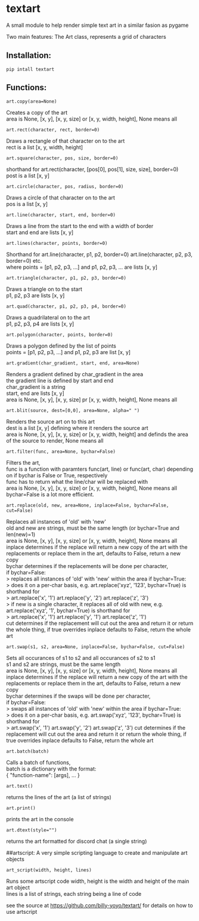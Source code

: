 # textart
A small module to help render simple text art in a similar fasion as pygame

Two main features:
The Art class, represents a grid of characters

## Installation:

```
pip intall textart
```

## Functions:
```
art.copy(area=None)
```
Creates a copy of the art  
area is None, [x, y], [x, y, size] or [x, y, width, height], None means all
  
```	 
art.rect(character, rect, border=0)
```
  
Draws a rectangle of that character on to the art  
rect is a list [x, y, width, height]  
  
  
```	 
art.square(character, pos, size, border=0)
```
shorthand for art.rect(character, [pos[0], pos[1], size, size], border=0)  
post is a list [x, y]

```
art.circle(character, pos, radius, border=0)
```
Draws a circle of that character on to the art  
pos is a list [x, y]


```
art.line(character, start, end, border=0)
```	 
Draws a line from the start to the end with a width of border  
start and end are lists [x, y]

```
art.lines(character, points, border=0)
```
Shorthand for art.line(character, p1, p2, border=0) art.line(character, p2, p3, border=0) etc.  
where points = [p1, p2, p3, ...] and p1, p2, p3, ... are lists [x, y]


```
art.triangle(character, p1, p2, p3, border=0)
```
Draws a triangle on to the start  
p1, p2, p3 are lists [x, y]


```
art.quad(character, p1, p2, p3, p4, border=0)
```	 
Draws a quadrilateral on to the art  
p1, p2, p3, p4 are lists [x, y]


```
art.polygon(character, points, border=0)
```
Draws a polygon defined by the list of points  
points = [p1, p2, p3, ...] and p1, p2, p3 are list [x, y]


```
art.gradient(char_gradient, start, end, area=None)
```	 
Renders a gradient defined by char_gradient in the area  
the gradient line is defined by start and end  
char_gradient is a string  
start, end are lists [x, y]  
area is None, [x, y], [x, y, size] pr [x, y, width, height], None means all


```
art.blit(source, dest=[0,0], area=None, alpha=" ")
```	
Renders the source art on to this art  
dest is a list [x, y] defining where it renders the source art  
area is None, [x, y], [x, y, size] or [x, y, width, height] and definds the area of the source to render, None means all


```
art.filter(func, area=None, bychar=False)
```
Filters the art,  
func is a function with paramters func(art, line) or func(art, char) depending on if bychar is False or True, respectively  
func has to return what the line/char will be replaced with    
area is None, [x, y], [x, y, size] or [x, y, width, height], None means all  
bychar=False is a lot more efficient.  


```
art.replace(old, new, area=None, inplace=False, bychar=False, cut=False)
```
Replaces all instances of 'old' with 'new'  
old and new are strings, must be the same length (or bychar=True and len(new)=1)  
area is None, [x, y], [x, y, size] or [x, y, width, height], None means all  
inplace determines if the replace will return a new copy of the art with the replacements or replace them in the art, defaults to False, return a new copy  
bychar determines if the replacements will be done per character,  
if bychar=False:  
	> replaces all instances of 'old' with 'new' within the area
if bychar=True:  
	> does it on a per-char basis, e.g. art.replace('xyz', '123', bychar=True) is shorthand for  
	> art.replace('x', '1') art.replace('y', '2') art.replace('z', '3')  
	> if new is a single character, it replaces all of old with new, e.g. art.replace('xyz', '1', bychar=True) is shorthand for  
	> art.replace('x', '1') art.replace('y', '1') art.replace('z', '1')  
cut determines if the replacement will cut out the area and return it or return the whole thing, if true overrides inplace defaults to False, return the whole art  


```
art.swap(s1, s2, area=None, inplace=False, bychar=False, cut=False)
```
Sets all occurances of s1 to s2 and all occurances of s2 to s1  
s1 and s2 are strings, must be the same length  
area is None, [x, y], [x, y, size] or [x, y, width, height], None means all  
inplace determines if the replace will return a new copy of the art with the replacements or replace them in the art, defaults to False, return a new copy  
bychar determines if the swaps will be done per character,  
if bychar=False:  
	> swaps all instances of 'old' with 'new' within the area
if bychar=True:  
	> does it on a per-char basis, e.g. art.swap('xyz', '123', bychar=True) is shorthand for  
	> art.swap('x', '1') art.swap('y', '2') art.swap('z', '3')
 cut determines if the replacement will cut out the area and return it or return the whole thing, if true overrides inplace defaults to False, return the whole art  


```
art.batch(batch)
```	
Calls a batch of functions,  
batch is a dictionary with the format:  
	{ "function-name": [args], ... }
	

```
art.text()
```
returns the lines of the art (a list of strings)


```
art.print()
```
prints the art in the console


```
art.dtext(style="")
```
returns the art formatted for discord chat (a single string)


##artscript:
A very simple scripting language to create and manipulate art objects

```
art_script(width, height, lines)
```
Runs some artscript code
width, height is the width and height of the main art object  
lines is a list of strings, each string being a line of code  
  
see the source at https://github.com/billy-yoyo/textart/ for details on how to use artscript

